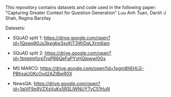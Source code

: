 This repository contains datasets and code used in the following paper:
"Capturing Greater Context for Question Generation"
Luu Anh Tuan, Darsh J Shah, Regina Barzilay

Datasets:

- SQuAD split 1: https://drive.google.com/open?id=1Qswq90Ju3kpgbp3syKjT3WjDqLXrm6am

- SQuAD split 2: https://drive.google.com/open?id=1tmptmfzrpTrqPR6QeFaPYvHQipwwl0Gs

- MS MARCO: https://drive.google.com/open?id=1ogm8hEHLG-PBtjxaUGKcOvd2AZtBwR0X

- NewsQA: https://drive.google.com/open?id=1qjVF9q9VZXsVuKs5RSLlWNUYTyC51HuN
